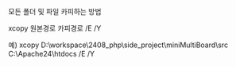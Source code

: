 모든 폴더 및 파일 카피하는 방법

xcopy 원본경로 카피경로 /E /Y

예) xcopy D:\workspace\2408_php\side_project\miniMultiBoard\src C:\Apache24\htdocs /E /Y